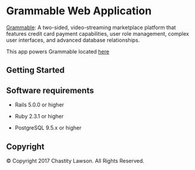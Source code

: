 # Grammable Web Application

[Grammable](https://grammable-chastity.herokuapp.com): A two-sided, video-streaming marketplace platform that features credit card payment capabilities, user role management, complex user interfaces, and advanced database relationships.

This app powers Grammable located [here](https://grammable-chastity.herokuapp.com)

## Getting Started

## Software requirements

- Rails 5.0.0 or higher

- Ruby 2.3.1 or higher

- PostgreSQL 9.5.x or higher

## Copyright

&copy; Copyright 2017 Chastity Lawson. All Rights Reserved.